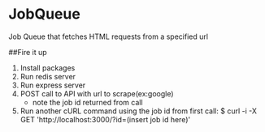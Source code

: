 # JobQueue
Job Queue that fetches HTML requests from a specified url

##Fire it up
1. Install packages
2. Run redis server 
3. Run express server
4. POST call to API with url to scrape(ex:google)
    - note the job id returned from call
5. Run another cURL command using the job id from first call: $ curl -i -X  GET 'http://localhost:3000/?id=(insert job id here)'




